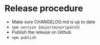 # Release procedure

* Make sure CHANGELOG.md is up to date
* `npm version {major|minor|patch}`
* Publish the release on Github
* `npm publish`

